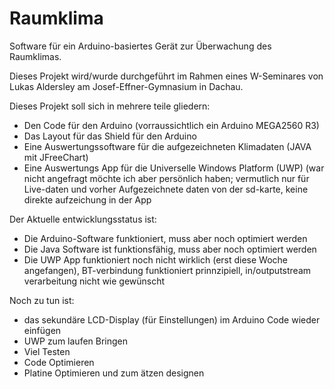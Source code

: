 # Raumklima
Software für ein Arduino-basiertes Gerät zur Überwachung des Raumklimas.

Dieses Projekt wird/wurde durchgeführt im Rahmen eines W-Seminares von Lukas Aldersley am Josef-Effner-Gymnasium in Dachau.

Dieses Projekt soll sich in mehrere teile gliedern:
  - Den Code für den Arduino (vorraussichtlich ein Arduino MEGA2560 R3)
  - Das Layout für das Shield für den Arduino
  - Eine Auswertungssoftware für die aufgezeichneten Klimadaten (JAVA mit JFreeChart)
  - Eine Auswertungs App für die Universelle Windows Platform (UWP) (war nicht angefragt möchte ich aber persönlich haben; vermutlich nur für Live-daten und vorher Aufgezeichnete daten von der sd-karte, keine direkte aufzeichung in der App
  
Der Aktuelle entwicklungsstatus ist: 
  - Die Arduino-Software funktioniert, muss aber noch optimiert werden
  - Die Java Software ist funktionsfähig, muss aber noch optimiert werden
  - Die UWP App funktioniert noch nicht wirklich (erst diese Woche angefangen), BT-verbindung funktioniert prinnzipiell, in/outputstream verarbeitung nicht wie gewünscht
  
Noch zu tun ist:
  - das sekundäre LCD-Display (für Einstellungen) im Arduino Code wieder einfügen
  - UWP zum laufen Bringen
  - Viel Testen
  - Code Optimieren
  - Platine Optimieren und zum ätzen designen
